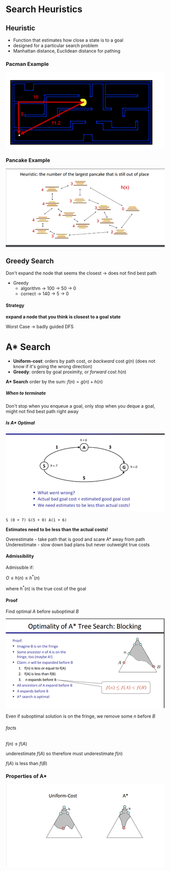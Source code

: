 # Search Heuristics

## Heuristic

- Function that estimates how close a state is to a goal
- designed for a particular search problem
- Manhattan distance, Euclidean distance for pathing

### Pacman Example
![heuristic_example](img/hexample.png)

### Pancake Example
![pancake_example](img/pancake_example.png)

## Greedy Search

Don't expand the node that seems the closest -> does not find best path
- Greedy
    - algorithm -> 100 -> 50 -> 0
    - correct -> 140 -> 5 -> 0

#### Strategy

**expand a node that you think is closest to a goal state**

Worst Case -> badly guided DFS

# A* Search

- **Uniform-cost**: orders by path cost, or *backward* cost $g(n)$ (does not know if it's going the wrong direction)
- **Greedy**: orders by goal proximity, or *forward* cost $h(n)$

**A\* Search** order by the sum: $f(n) = g(n) + h(n)$

##### When to terminate
Don't stop when you enqueue a goal, only stop when you deque a goal, might not find best path right away

##### Is A\* Optimal

![optimal](img/optimal.png)

`S (0 + 7)
    G(5 + 0)
    A(1 + 6)
`

**Estimates need to be less than the actual costs!**

Overestimate - take path that is good and scare A\* away from path
Underestimate - slow down bad plans but never outweight true costs

#### Admissibility

Admissible if:

$O \leq h(n) \leq h^*(n)$ 

where $h^*(n)$ is the true cost of the goal

#### Proof
Find optimal *A* before suboptimal *B*

![a_star_proof](img/a_star_proof.png)

Even if suboptimal solution is on the fringe, we remove some *n* before *B*

###### facts

$f(n) \leq f(A)$ 

underestimate $f(A)$ so therefore must underestimate $f(n)$

$f(A)$ is less than $f(B)$

### Properties of A\*

![ucs_vs_a_star](img/ucs_vs_a_star.png)




